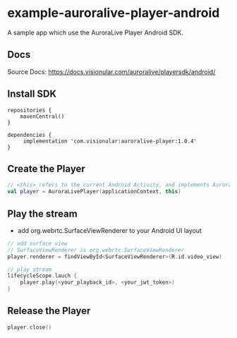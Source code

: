 # example-auroralive-player-android
A sample app which use the AuroraLive Player Android SDK.

## Docs

Source Docs: https://docs.visionular.com/auroralive/playersdk/android/

## Install SDK

```
repositories {
    mavenCentral()
}

dependencies {
     implementation 'com.visionular:auroralive-player:1.0.4'
}

```

## Create the Player
```kotlin
// <this> refers to the current Android Activity, and implements AuroraLivePlayer.Listener
val player = AuroraLivePlayer(applicationContext, this)
```

## Play the stream

* add org.webrtc.SurfaceViewRenderer to your Android UI layout

```kotlin
// add surface view
// SurfaceViewRenderer is org.webrtc.SurfaceViewRenderer
player.renderer = findViewById<SurfaceViewRenderer>(R.id.video_view)

// play stream
lifecycleScope.lauch {
    player.play(<your_playback_id>, <your_jwt_token>)
}
```

## Release the Player
```kotlin
player.close()
```
